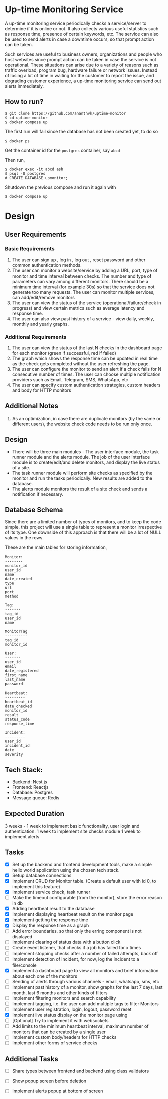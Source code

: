 # Up-time Monitoring Service

A up-time monitoring service periodically checks a service/server to determine if it is online or not. It also collects various useful statistics such as response time, presence of certain keywords, etc. The service can also be used to send alerts in case a downtime occurs, so that prompt action can be taken.

Such services are useful to business owners, organizations and people who host websites since prompt action can be taken in case the service is not operational. These situations can arise due to a variety of reasons such as traffic overload, program bug, hardware failure or network issues. Instead of losing a lot of time in waiting for the customer to report the issue, and degrading customer experience, a up-time monitoring service can send out alerts immediately.

## How to run?

```
$ git clone https://github.com/ananthvk/uptime-monitor
$ cd uptime-monitor
$ docker compose up
```
The first run will fail since the database has not been created yet, to do so
```
$ docker ps
```
Get the container id for the `postgres` container, say `abcd`

Then run,
```
$ docker exec -it abcd ash
$ psql -U postgres
# CREATE DATABASE upmonitor;
```

Shutdown the previous compose and run it again with
```
$ docker compose up
```


# Design

## User Requirements

### Basic Requirements

1. The user can sign up , log in , log out , reset password and other common authentication methods.
2. The user can monitor a website/service by adding a URL, port, type of monitor and time interval between checks. The number and type of parameters can vary among different monitors. There should be a minimum time interval (for example 30s) so that the service does not generate too many requests. The user can monitor multiple services, can add/edit/remove monitors
3. The user can view the status of the service (operational/failure/check in progress) and view certain metrics such as average latency and response time.
4. The user can also view past history of a service - view daily, weekly, monthly and yearly graphs.

### Additional Requirements

1. The user can view the status of the last N checks in the dashboard page for each monitor (green if successful, red if failed)
2. The graph which shows the response time can be updated in real time as the check gets completed without the user refreshing the page.
3. The user can configure the monitor to send an alert if a check fails for N consecutive number of times. The user can choose multiple notification providers such as Email, Telegram, SMS, WhatsApp, etc
4. The user can specify custom authentication strategies, custom headers and body for HTTP monitors

## Additional Notes

1. As an optimization, in case there are duplicate monitors (by the same or different users), the website check code needs to be run only once.

## Design

- There will be three main modules - The user interface module, the task runner module and the alerts module. The job of the user interface module is to create/edit/and delete monitors, and display the live status of a site.
- The task runner module will perform site checks as specified by the monitor and run the tasks periodically. New results are added to the database.
- The alerts module monitors the result of a site check and sends a notification if necessary.

## Database Schema

Since there are a limited number of types of monitors, and to keep the code simple, this project will use a single table to represent a monitor irrespective of its type. One downside of this approach is that there will be a lot of NULL values in the rows.

These are the main tables for storing information,
```
Monitor:
--------
monitor_id
user_id
name
date_created
type
url
port
method
```

```
Tag:
-------
tag_id
user_id
name

MonitorTag
----------
tag_id
monitor_id
```

```
User:
-------
user_id
email
date_registered
first_name
last_name
password
```

```
Heartbeat:
---------
heartbeat_id
date_checked
monitor_id
result
status_code
response_time
```

```
Incident:
---------
user_id
incident_id
date
severity
```

## Tech Stack:

- Backend: Nest.js
- Frontend: Reactjs
- Database: Postgres
- Message queue: Redis

## Expected Duration

3 weeks - 1 week to implement basic functionality, user login and authentication.
1 week to implement site checks module
1 week to implement alerts

## Tasks

- [x] Set up the backend and frontend development tools, make a simple hello world application using the chosen tech stack.
- [x] Setup database connections
- [x] Implement CRUD for Monitor table. (Create a default user with id 0, to implement this feature)
- [x] Implement service check, task runner
- [ ] Make the timeout configurable (from the monitor), store the error reason in db
- [x]  Adding heartbeat result to the database
- [x] Implement displaying heartbeat result on the monitor page
- [x] Implement getting the response time
- [x] Display the response time as a graph
- [ ] Add error boundaries, so that only the erring component is not displayed
- [ ] Implement clearing of status data with a button click
- [ ] Create event listener, that checks if a job has failed for x times
- [ ] Implement stopping checks after a number of failed attempts, back off
- [ ] Implement detection of incident, for now, log the incident to a file/console
- [x] Implement a dashboard page to view all monitors and brief information about each one of the monitors
- [ ] Sending of alerts through various channels - email, whatsapp, sms, etc
- [ ] Implement past history of a monitor, show graphs for the last 7 days, last month, last 6 months and other kinds of filters
- [ ] Implement filtering monitors and search capability
- [ ] Implement tagging, i.e. the user can add multiple tags to filter Monitors
- [ ] Implement user registration, login, logout, password reset
- [x] Implement live status display on the monitor page using
- [ ] [Optional] Try to implement it with websockets
- [ ] Add limits to the minimum heartbeat interval, maximum number of monitors that can be created by a single user
- [ ] Implement custom body/headers for HTTP checks
- [ ] Implement other forms of service checks

## Additional Tasks

- [ ] Share types between frontend and backend using class validators
- [ ] Show popup screen before deletion
- [ ] Implement alerts popup at bottom of screen

